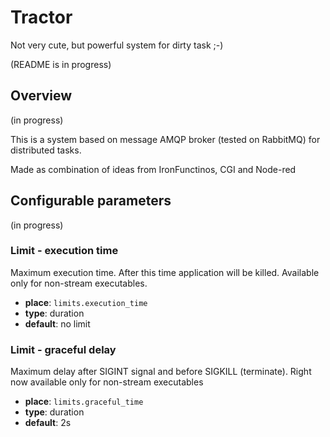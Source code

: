 # Tractor

Not very cute, but powerful system for dirty task ;-)

(README is in progress)

## Overview

(in progress)

This is a system based on message AMQP broker (tested on RabbitMQ) for distributed tasks.

Made as combination of ideas from IronFunctinos, CGI and Node-red


## Configurable parameters

(in progress)

### Limit - execution time

Maximum execution time. After this time application will be killed. Available only for non-stream executables.

* **place**: `limits.execution_time`
* **type**: duration
* **default**: no limit

### Limit - graceful delay

Maximum delay after SIGINT signal and before SIGKILL (terminate). Right now available only for non-stream executables

* **place**: `limits.graceful_time`
* **type**: duration
* **default**: 2s